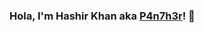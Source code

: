 ### Hola, I'm Hashir Khan aka <a href=https://twitter.com/7H3P4n7h3R>P4n7h3r</a>! 👋

<!--
**7H3P4n7h3R/7H3P4n7h3R** is a ✨ _special_ ✨ repository because its `README.md` (this file) appears on your GitHub profile.

I Love To Break And Break And Create :

- 🔭 I’m currently working on Bugcrowd,Hackerone,Intigrity As A Bughunter 
- 🌱 I’m currently learning Python And Go
- 👯 I’m looking to collaborate on Bughunting Programs
- 🤔 I’m looking for help with Nothing
- 💬 Ask me about Nothing
- 📫 How to reach me: 
- ⚡ Fun fact: Eat,Sleep,Code,Repeat
-->

